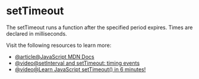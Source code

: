 # setTimeout

The setTimeout runs a function after the specified period expires. Times are declared in milliseconds.

Visit the following resources to learn more:

- [@article@JavaScript MDN Docs](https://developer.mozilla.org/en-US/docs/Web/API/setTimeout)
- [@video@setInterval and setTimeout: timing events](https://www.youtube.com/watch?v=kOcFZV3c75I)
- [@video@Learn JavaScript setTimeout() in 6 minutes!](https://www.youtube.com/watch?v=shWr5DNVeCI)
